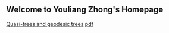 ## Welcome to Youliang Zhong's Homepage

[Quasi-trees and geodesic trees](doc/Quasi-trees-and-geodesic-trees.html) [pdf](doc/Quasi-trees-and-geodesic-trees.pdf)

